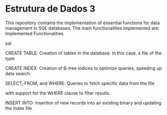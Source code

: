 # Estrutura de Dados 3

This repository contains the implementation of essential functions for data management in SQL databases. The main functionalities implemented are:
Implemented Functionalities

sql

CREATE TABLE: Creation of tables in the database. In this case, a file of the type 

CREATE INDEX: Creation of B-tree indices to optimize queries, speeding up data search.

SELECT, FROM, and WHERE: Queries to fetch specific data from the file

with support for the WHERE clause to filter results.

INSERT INTO: Insertion of new records into an existing binary and updating the index file